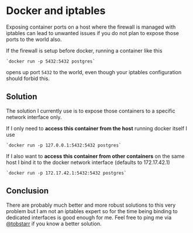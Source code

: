 # Docker and iptables

Exposing container ports on a host where the firewall is managed with iptables can lead to unwanted issues if you do not plan to expose those ports to the world also.

If the firewall is setup before docker, running a container like this

	`docker run -p 5432:5432 postgres`

opens up port `5432` to the world, even though your iptables configuration should forbid this.

## Solution

The solution I currently use is to expose those containers to a specific network interface only. 

If I only need to __access this container from the host__ running docker itself I use

	`docker run -p 127.0.0.1:5432:5432 postgres`

If I also want to __access this container from other containers__ on the same host I bind it to the docker network interface (defaults to 172.17.42.1)

	`docker run -p 172.17.42.1:5432:5432 postgres`

## Conclusion

There are probably much better and more robust solutions to this very problem but I am not an iptables expert so for the time being binding to dedicated interfaces is good enough for me. Feel free to ping me via [@tobstarr](https://twitter.com/tobstarr) if you know a better solution.
